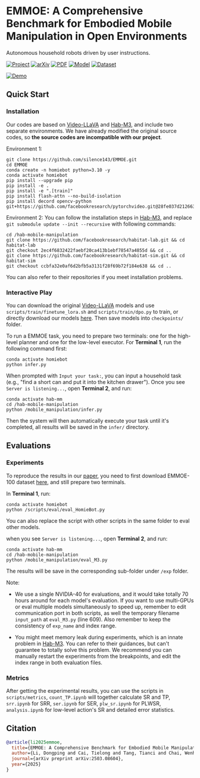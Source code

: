 # EMMOE: A Comprehensive Benchmark for Embodied Mobile Manipulation in Open Environments

Autonomous household robots driven by user instructions.

[![Project](https://img.shields.io/badge/Project-blue)](https://silence143.github.io/EMMOE)
[![arXiv](https://img.shields.io/badge/arXiv-b31b1b)](https://arxiv.org/abs/2503.08604)
[![PDF](https://img.shields.io/badge/Paper-lightgrey)](assets/EMMOE.pdf)
[![Model](https://img.shields.io/badge/Model-yellow?logo=huggingface)](https://huggingface.co/collections/Dongping-Li/emmoe-dataset-and-model-67c6b04da2b83b08ec273ef2)
[![Dataset](https://img.shields.io/badge/Dataset-yellow?logo=huggingface)](https://huggingface.co/datasets/Dongping-Li/EMMOE-100)

[![Demo](https://img.youtube.com/vi/wYnjsRY2SXs/0.jpg)](https://www.youtube.com/watch?v=wYnjsRY2SXs)

## Quick Start

### Installation

Our codes are based on [Video-LLaVA](https://github.com/PKU-YuanGroup/Video-LLaVA/) and [Hab-M3](https://github.com/Jiayuan-Gu/hab-mobile-manipulation), and include two separate environments. We have already modified the original source codes, so **the source codes are incompatible with our project**.


Environment 1: 
```
git clone https://github.com/silence143/EMMOE.git
cd EMMOE
conda create -n homiebot python=3.10 -y
conda activate homiebot
pip install --upgrade pip
pip install -e .
pip install -e ".[train]"
pip install flash-attn --no-build-isolation
pip install decord opencv-python git+https://github.com/facebookresearch/pytorchvideo.git@28fe037d212663c6a24f373b94cc5d478c8c1a1d
```

Environment 2: 
You can follow the installation steps in [Hab-M3](https://github.com/Jiayuan-Gu/hab-mobile-manipulation), and replace ``git submodule update --init --recursive`` with following commands:
```
cd /hab-mobile-manipulation
git clone https://github.com/facebookresearch/habitat-lab.git && cd habitat-lab
git checkout 2ec4f6832422faebf20ca413b1ebf78547a4855d && cd ..
git clone https://github.com/facebookresearch/habitat-sim.git && cd habitat-sim
git checkout ccbfa32e0af6d2bfb5a3131f28f69b72f184e638 && cd ..
```
You can also refer to their repositories if you meet installation problems.


### Interactive Play

You can download the original [Video-LLaVA](https://github.com/PKU-YuanGroup/Video-LLaVA/) models and use `scripts/train/finetune_lora.sh` and `scripts/train/dpo.py` to train, or directly download our models [here](https://huggingface.co/collections/Dongping-Li/emmoe-dataset-and-model-67c6b04da2b83b08ec273ef2). Then save models into `checkpoints/` folder.

To run a EMMOE task, you need to prepare two terminals: one for the high-level planner and one for the low-level executor. For **Terminal 1**, run the following command first:
```
conda activate homiebot
python infer.py
```

When prompted with `Input your task:`, you can input a household task (e.g., "find a short can and put it into the kitchen drawer"). Once you see `Server is listening...`, open **Terminal 2**, and run:
```
conda activate hab-mm
cd /hab-mobile-manipulation
python /mobile_manipulation/infer.py
```
Then the system will then automatically execute your task until it's completed, all results will be saved in the `infer/` directory.

## Evaluations

### Experiments

To reproduce the results in our [paper](https://arxiv.org/abs/2503.08604), you need to first download EMMOE-100 dataset [here](https://huggingface.co/datasets/Dongping-Li/EMMOE-100), and still prepare two terminals.

In **Terminal 1**, run: 
```
conda activate homiebot
python /scripts/eval/eval_HomieBot.py
```
You can also replace the script with other scripts in the same folder to eval other models.


when you see `Server is listening...`, open **Terminal 2**, and run:
```
conda activate hab-mm
cd /hab-mobile-manipulation
python /mobile_manipulation/eval_M3.py
```
The results will be save in the corresponding sub-folder under `/exp` folder. 

Note: 
- We use a single NVIDIA-40 for evaluations, and it would take totally 70 hours around for each model's evaluation. If you want to use multi-GPUs or eval multiple models simultaneously to speed up, remember to edit communication port in both scripts, as well the temporary filename `input_path` at `eval_M3.py` (line 609). Also remember to keep the consistency of `exp_name` and index range.

- You might meet memory leak during experiments, which is an innate problem in [Hab-M3](https://github.com/Jiayuan-Gu/hab-mobile-manipulation). You can refer to their guidances, but can't guarantee to totally solve this problem. We recommend you can manually restart the experiments from the breakpoints, and edit the index range in both evaluation files.

### Metrics

After getting the experimental results, you can use the scripts in `scripts/metrics`, `count_TP.ipynb` will together calculate SR and TP, `srr.ipynb` for SRR, `ser.ipynb` for SER, `plw_sr.ipynb` for PLWSR, `analysis.ipynb` for low-level action's SR and detailed error statistics.


## Citation

```BibTeX
@article{li2025emmoe,
  title={EMMOE: A Comprehensive Benchmark for Embodied Mobile Manipulation in Open Environments},
  author={Li, Dongping and Cai, Tielong and Tang, Tianci and Chai, Wenhao and Driggs-Campbell, Katherine Rose and Wang, Gaoang},
  journal={arXiv preprint arXiv:2503.08604},
  year={2025}
}
```